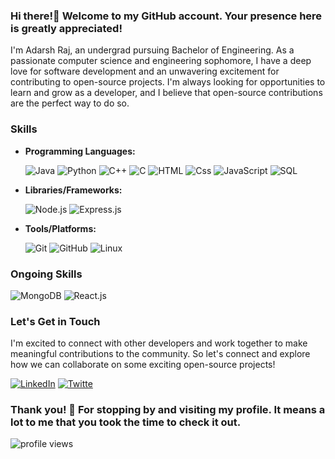 ### Hi there!👋 Welcome to my GitHub account. Your presence here is greatly appreciated!

I'm Adarsh Raj, an undergrad pursuing Bachelor of Engineering. As a passionate computer science and engineering sophomore, I have a deep love for software development and an unwavering excitement for contributing to open-source projects. I'm always looking for opportunities to learn and grow as a developer, and I believe that open-source contributions are the perfect way to do so.

### Skills
- **Programming Languages:**
  <div>
    <img alt="Java" src="https://img.shields.io/badge/Java-007396?logo=java&logoColor=white&style=for-the-badge&color=7a736e">
    <img alt="Python" src="https://img.shields.io/badge/Python-3776AB?logo=python&logoColor=white&style=for-the-badge">
    <img alt="C++" src="https://img.shields.io/badge/C++-00599C?logo=c%2B%2B&logoColor=white&style=for-the-badge">
    <img alt="C" src="https://img.shields.io/badge/C-1C1C1C?style=for-the-badge&logo=c&logoColor=white">
    <img alt="HTML" src="https://img.shields.io/badge/HTML-E34F26?logo=html5&logoColor=white&style=for-the-badge" />
    <img alt="Css" src="https://img.shields.io/badge/CSS-1572B6?logo=css3&logoColor=white&style=for-the-badge" />
    <img alt="JavaScript" src="https://img.shields.io/badge/JavaScript-F7DF1E?logo=javascript&logoColor=white&style=for-the-badge" />
    <img alt="SQL" src="https://img.shields.io/badge/SQL-003B57?style=for-the-badge&logo=mysql&logoColor=white" />

  </div>
- **Libraries/Frameworks:**
  <div>
    <img alt="Node.js" src="https://img.shields.io/badge/Node.js-43853D?style=for-the-badge&logo=node.js&logoColor=white">
    <img alt="Express.js" src="https://img.shields.io/badge/Express.js-000000?style=for-the-badge&logo=express&logoColor=white">
  </div>
- **Tools/Platforms:**
  <div>
    <img alt="Git" src="https://img.shields.io/badge/Git-F05032?style=for-the-badge&logo=git&logoColor=white">
    <img alt="GitHub" src="https://img.shields.io/badge/GitHub-100000?style=for-the-badge&logo=github&logoColor=white">
    <img alt="Linux" src="https://img.shields.io/badge/Linux-FCC624?style=for-the-badge&logo=linux&logoColor=black">
  </div>

### Ongoing Skills
  <div>
    <img alt="MongoDB" src="https://img.shields.io/badge/MongoDB-47A248?style=for-the-badge&logo=mongodb&logoColor=white">
    <img alt="React.js" src="https://img.shields.io/badge/React-61DAFB?style=for-the-badge&logo=react&logoColor=black">
  </div>

### Let's Get in Touch
I'm excited to connect with other developers and work together to make meaningful contributions to the community. So let's connect and explore how we can collaborate on some exciting open-source projects!

  <div>
    <a href="https://www.linkedin.com/in/adarshrajpathak/"><img src="https://img.shields.io/badge/LinkedIn-0077B5?style=for-the-badge&logo=linkedin&logoColor=white" alt="LinkedIn"></a>
    <a href="https://twitter.com/adarshrpathak"><img src="https://img.shields.io/badge/Twitter-1DA1F2?style=for-the-badge&logo=twitter&logoColor=white" alt="Twitte"></a>                                                                                                            
</div>

### Thank you! 🙏 For stopping by and visiting my profile. It means a lot to me that you took the time to check it out.
<img src="https://komarev.com/ghpvc/?username=adarshrajpathak" alt="profile views" />
<!--
**adarshrajpathak/adarshrajpathak** is a ✨ _special_ ✨ repository because its `README.md` (this file) appears on your GitHub profile.

Here are some ideas to get you started:

- 🔭 I’m currently working on ...
- 🌱 I’m currently learning ...
- 👯 I’m looking to collaborate on ...
- 🤔 I’m looking for help with ...
- 💬 Ask me about ...
- 📫 How to reach me: ...
- 😄 Pronouns: ...
- ⚡ Fun fact: ...
-->
